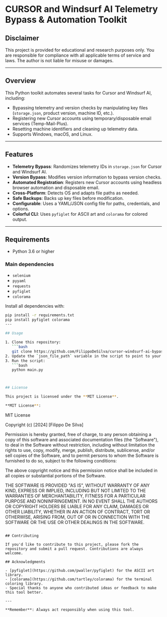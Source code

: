 # CURSOR and Windsurf AI Telemetry Bypass & Automation Toolkit

## Disclaimer

This project is provided for educational and research purposes only. You are responsible for compliance with all applicable terms of service and laws. The author is not liable for misuse or damages.

---

## Overview

This Python toolkit automates several tasks for Cursor and Windsurf AI, including:

- Bypassing telemetry and version checks by manipulating key files (`storage.json`, product version, machine ID, etc.).
- Registering new Cursor accounts using temporary/disposable email services (Temp-Mail-Plus).
- Resetting machine identifiers and cleaning up telemetry data.
- Supports Windows, macOS, and Linux.

---

## Features

- **Telemetry Bypass**: Randomizes telemetry IDs in `storage.json` for Cursor and Windsurf AI.
- **Version Bypass**: Modifies version information to bypass version checks.
- **Automated Registration**: Registers new Cursor accounts using headless browser automation and disposable email.
- **Cross-Platform**: Detects OS and adapts file paths as needed.
- **Safe Backups**: Backs up key files before modification.
- **Configurable**: Uses a YAML/JSON config file for paths, credentials, and options.
- **Colorful CLI**: Uses `pyfiglet` for ASCII art and `colorama` for colored output.

---

## Requirements

- Python 3.6 or higher

### Main dependencies

- `selenium`
- `pyyaml`
- `requests`
- `pyfiglet`
- `colorama`

Install all dependencies with:
```bash
pip install -r requirements.txt
pip install pyfiglet colorama
---

## Usage

1. Clone this repository:
   ```bash
   git clone https://github.com/FilippoDeSilva/cursor-windsurf-ai-bypass.git
2. Update the `json_file_path` variable in the script to point to your `storage.json` file. (Only if you aren't using Windows OS otherwise don't touch anything)
3. Run the script:
   ```bash
   python main.py



## License

This project is licensed under the **MIT License**.

**MIT License**:

```
MIT License

Copyright (c) [2024] [Filippo De Silva]

Permission is hereby granted, free of charge, to any person obtaining a copy
of this software and associated documentation files (the "Software"), to deal
in the Software without restriction, including without limitation the rights
to use, copy, modify, merge, publish, distribute, sublicense, and/or sell
copies of the Software, and to permit persons to whom the Software is
furnished to do so, subject to the following conditions:

The above copyright notice and this permission notice shall be included in all
copies or substantial portions of the Software.

THE SOFTWARE IS PROVIDED "AS IS", WITHOUT WARRANTY OF ANY KIND, EXPRESS OR
IMPLIED, INCLUDING BUT NOT LIMITED TO THE WARRANTIES OF MERCHANTABILITY,
FITNESS FOR A PARTICULAR PURPOSE AND NONINFRINGEMENT. IN NO EVENT SHALL THE
AUTHORS OR COPYRIGHT HOLDERS BE LIABLE FOR ANY CLAIM, DAMAGES OR OTHER
LIABILITY, WHETHER IN AN ACTION OF CONTRACT, TORT OR OTHERWISE, ARISING FROM,
OUT OF OR IN CONNECTION WITH THE SOFTWARE OR THE USE OR OTHER DEALINGS IN
THE SOFTWARE.
```

## Contributing

If you'd like to contribute to this project, please fork the repository and submit a pull request. Contributions are always welcome.

## Acknowledgments

- [pyfiglet](https://github.com/pwaller/pyfiglet) for the ASCII art library.
- [colorama](https://github.com/tartley/colorama) for the terminal coloring library.
- Special thanks to anyone who contributed ideas or feedback to make this tool better.

---

**Remember**: Always act responsibly when using this tool.